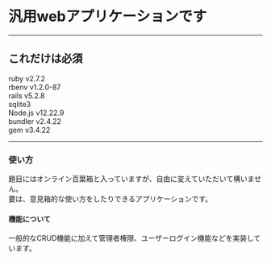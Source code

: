 # 汎用webアプリケーションです
***
## これだけは必須
ruby v2.7.2  
rbenv v1.2.0-87    
rails v5.2.8  
sqlite3  
Node.js v12.22.9  
bundler v2.4.22  
gem v3.4.22  
***
### 使い方
題目にはオンライン百葉箱と入っていますが、自由に変えていただいて構いません。  
要は、意見箱的な使い方をしたりできるアプリケーションです。
#### 機能について
一般的なCRUD機能に加えて管理者権限、ユーザーログイン機能などを実装しています。
